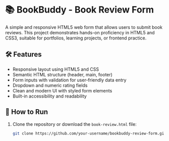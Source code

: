 # 📚 BookBuddy - Book Review Form

A simple and responsive HTML5 web form that allows users to submit book reviews. This project demonstrates hands-on proficiency in HTML5 and CSS3, suitable for portfolios, learning projects, or frontend practice.

## 🛠️ Features

- Responsive layout using HTML5 and CSS
- Semantic HTML structure (header, main, footer)
- Form inputs with validation for user-friendly data entry
- Dropdown and numeric rating fields
- Clean and modern UI with styled form elements
- Built-in accessibility and readability

## 🚀 How to Run

1. Clone the repository or download the `book-review.html` file:
   ```bash
   git clone https://github.com/your-username/bookbuddy-review-form.git
